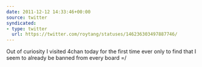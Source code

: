 ```yaml
---
date: 2011-12-12 14:33:46+00:00
source: twitter
syndicated:
- type: twitter
  url: https://twitter.com/roytang/statuses/146236303497887746/
---
```


Out of curiosity I visited 4chan today for the first time ever only to find that I seem to already be banned from every board =/